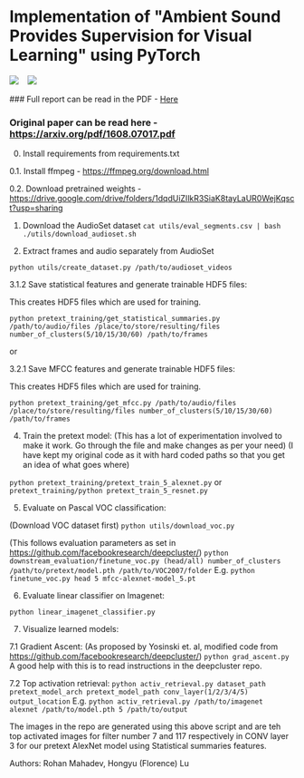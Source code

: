 # Implementation of "Ambient Sound Provides Supervision for Visual Learning" using PyTorch
<p>
<img src="./vis/combined1.jpg">    &nbsp;&nbsp;
<img src="./vis/combined3.jpg">
</p>
### Full report can be read in the PDF - <a href="./report/Improving_Visual_Recognition_using_Ambient_Sound_for_Supervision.pdf">Here</a>

### Original paper can be read here - https://arxiv.org/pdf/1608.07017.pdf

0. Install requirements from requirements.txt

0.1. Install ffmpeg - https://ffmpeg.org/download.html

0.2. Download pretrained weights - https://drive.google.com/drive/folders/1dqdUiZIlkR3SiaK8tayLaUR0WejKqsct?usp=sharing

1. Download the AudioSet dataset
`cat utils/eval_segments.csv | bash ./utils/download_audioset.sh`

2. Extract frames and audio separately from AudioSet

`python utils/create_dataset.py /path/to/audioset_videos`

3.1.2 Save statistical features and generate trainable HDF5 files:

This creates HDF5 files which are used for training.

`python pretext_training/get_statistical_summaries.py /path/to/audio/files /place/to/store/resulting/files number_of_clusters(5/10/15/30/60) /path/to/frames`

or

3.2.1 Save MFCC features and generate trainable HDF5 files:

This creates HDF5 files which are used for training.

`python pretext_training/get_mfcc.py /path/to/audio/files /place/to/store/resulting/files number_of_clusters(5/10/15/30/60) /path/to/frames`  

4. Train the pretext model:
(This has a lot of experimentation involved to make it work. Go through the file and make changes as per your need)
(I have kept my original code as it with hard coded paths so that you get an idea of what goes where)

`python pretext_training/pretext_train_5_alexnet.py` or `pretext_training/python pretext_train_5_resnet.py`

5. Evaluate on Pascal VOC classification:

(Download VOC dataset first)
`python utils/download_voc.py`

(This follows evaluation parameters as set in  https://github.com/facebookresearch/deepcluster/)
`python downstream_evaluation/finetune_voc.py (head/all) number_of_clusters /path/to/pretext/model.pth /path/to/VOC2007/folder` 
E.g. `python finetune_voc.py head 5 mfcc-alexnet-model_5.pt `

6. Evaluate linear classifier on Imagenet:

`python linear_imagenet_classifier.py`
 
7. Visualize learned models:

7.1 Gradient Ascent:
(As proposed by Yosinski et. al, modified code from https://github.com/facebookresearch/deepcluster/)
`python grad_ascent.py` 
A good help with this is to read instructions in the deepcluster repo.


7.2 Top activation retrieval:
`python activ_retrieval.py dataset_path pretext_model_arch pretext_model_path conv_layer(1/2/3/4/5) output_location`
E.g. `python activ_retrieval.py /path/to/imagenet alexnet /path/to/model.pth 5 /path/to/output`

The images in the repo are generated using this above script and are teh top activated images for filter number 7 and 117 respectively in CONV layer 3 for our pretext AlexNet model using Statistical summaries features. 

Authors: Rohan Mahadev, Hongyu (Florence) Lu
